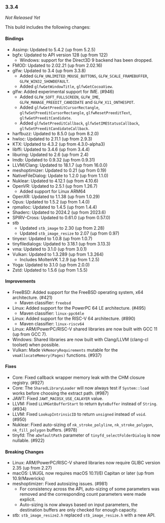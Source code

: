 ### 3.3.4

_Not Released Yet_

This build includes the following changes:

#### Bindings

- Assimp: Updated to 5.4.2 (up from 5.2.5)
- bgfx: Updated to API version 128 (up from 122)
  * Windows: support for the Direct3D 9 backend has been dropped.
- FMOD: Updated to 2.02.21 (up from 2.02.16)
- glfw: Updated to 3.4 (up from 3.3.8)
  * Added `GLFW_UNLIMITED_MOUSE_BUTTONS`, `GLFW_SCALE_FRAMEBUFFER`, `GLFW_WIN32_SHOWDEFAULT`.
  * Added `glfwGetWindowTitle`, `glfwGetCocoaView`.
- glfw: Added experimental support for IME. (#946)
  * Added `GLFW_SOFT_FULLSCREEN`, `GLFW_IME`, `GLFW_MANAGE_PREEDIT_CANDIDATE` and `GLFW_X11_ONTHESPOT`.
  * Added `glfwGetPreeditCursorRectangle`, `glfwSetPreeditCursorRectangle`, `glfwResetPreeditText`, `glfwGetPreeditCandidate`.
  * Added `glfwSetPreeditCallback`, `glfwSetIMEStatusCallback`, `glfwSetPreeditCandidateCallback`.
- harfbuzz: Updated to 8.5.0 (up from 8.2.0)
- hwloc: Updated to 2.11.1 (up from 2.9.3)
- KTX: Updated to 4.3.2 (up from 4.3.0-alpha3)
- libffi: Updated to 3.4.6 (up from 3.4.4)
- liburing: Updated to 2.6 (up from 2.4)
- lmdb: Updated to 0.9.32 (up from 0.9.31)
- LLVM/Clang: Updated to 18.1.7 (up from 16.0.0)
- meshoptimizer: Updated to 0.21 (up from 0.19)
- NativeFileDialog: Update to 1.2.0 (up from 1.1.0)
- Nuklear: Updated to 4.12.1 (up from 4.10.6)
- OpenVR: Updated to 2.5.1 (up from 1.26.7)
  * Added support for Linux ARM64
- OpenXR: Updated to 1.1.38 (up from 1.0.29)
- Opus: Updated to 1.5.2 (up from 1.4.0)
- rpmalloc: Updated to 1.4.5 (up from 1.4.4)
- Shaderc: Updated to 2024.2 (up from 2023.6)
- SPIRV-Cross: Updated to 0.61.0 (up from 0.57.0)
- stb
  * Updated `stb_image` to 2.30 (up from 2.28)
  * Updated `stb_image_resize` to 2.07 (up from 0.97)
- tinyexr: Updated to 1.0.8 (up from 1.0.7)
- tinyfiledialogs: Updated to 3.18.1 (up from 3.13.3)
- vma: Updated to 3.1.0 (up from 3.0.1)
- Vulkan: Updated to 1.3.289 (up from 1.3.264)
  * Includes MoltenVK 1.2.9 (up from 1.2.5)
- Yoga: Updated to 3.1.0 (up from 2.0.0)
- Zstd: Updated to 1.5.6 (up from 1.5.5)

#### Improvements

- FreeBSD: Added support for the FreeBSD operating system, x64 architecture. (#421)
  * Maven classifier: `freebsd`
- Linux: Added support for the PowerPC 64 LE architecture. (#495)
  * Maven classifier: `linux-ppc64le`
- Linux: Added support for the RISC-V 64 architecture. (#890)
  * Maven classifier: `linux-riscv64`
- Linux: ARM/PowerPC/RISC-V shared libraries are now built with GCC 11 (up from GCC 7).
- Windows: Shared libraries are now built with Clang/LLVM (clang-cl toolset) when possible.
- Vulkan: Made `VkMemoryRequirements` mutable for the `vmaAllocateMemory(Pages)` functions. (#937)

#### Fixes

- Core: Fixed callback wrapper memory leak with the CHM closure registry. (#927)
- Core: The `SharedLibraryLoader` will now always test if `System::load` works before choosing the extract path. (#987)
- JAWT: Fixed `JAWT_MACOSX_USE_CALAYER` value.
- LLVM: Fixed `LLVMGetBufferStart` to return `ByteBuffer` instead of `String`. (#934)
- LLVM: Fixed `LookupIntrinsicID` to return `unsigned` instead of `void`. (#950)
- Nuklear: Fixed auto-sizing of `nk_stroke_polyline`, `nk_stroke_polygon`, `nk_fill_polygon` buffers. (#978)
- tinyfd: The `aDefaultPath` parameter of `tinyfd_selectFolderDialog` is now nullable. (#922)

#### Breaking Changes

- Linux: ARM/PowerPC/RISC-V shared libraries now require GLIBC version 2.35 (up from 2.27)
- macOS: LWJGL now requires macOS 10.11/El Capitan or later (up from 10.9/Mavericks)
- meshoptimizer: Fixed autosizing issues. (#981)
  * For consistency across the API, auto-sizing of some parameters was removed and the corresponding count parameters were made explicit.
  * Auto-sizing is now always based on input parameters, the destination buffers are only checked for enough capacity.
- stb: `stb_image_resize2.h` replaced `stb_image_resize.h` with a new API.